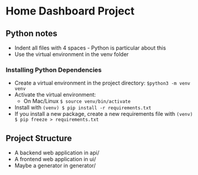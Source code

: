 # Home Dashboard Project

## Python notes
- Indent all files with 4 spaces - Python is particular about this
- Use the virtual environment in the venv folder

### Installing Python Dependencies
- Create a virtual environment in the project directory: `$python3 -m venv venv`
- Activate the virtual environment:
    - On Mac/Linux `$ source venv/bin/activate`
- Install with `(venv) $ pip install -r requirements.txt`
- If you install a new package, create a new requirements file with `(venv) $ pip freeze > requirements.txt`

## Project Structure
- A backend web application in api/
- A frontend web application in ui/
- Maybe a generator in generator/

